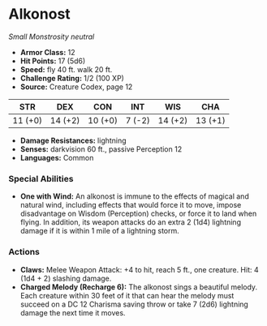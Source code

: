 # Alkonost

*Small* *Monstrosity* *neutral*

- **Armor Class:** 12
- **Hit Points:** 17 (5d6)
- **Speed:** fly 40 ft. walk 20 ft.
- **Challenge Rating:** 1/2 (100 XP)
- **Source:** Creature Codex, page 12

| STR | DEX | CON | INT | WIS | CHA |
| --- | --- | --- | --- | --- | --- |
| 11 (+0) | 14 (+2) | 10 (+0) | 7 (-2) | 14 (+2) | 13 (+1) |

- **Damage Resistances:** lightning
- **Senses:** darkvision 60 ft., passive Perception 12
- **Languages:** Common

### Special Abilities

- **One with Wind:** An alkonost is immune to the effects of magical and natural wind, including effects that would force it to move, impose disadvantage on Wisdom (Perception) checks, or force it to land when flying. In addition, its weapon attacks do an extra 2 (1d4) lightning damage if it is within 1 mile of a lightning storm.

### Actions

- **Claws:** Melee Weapon Attack: +4 to hit, reach 5 ft., one creature. Hit: 4 (1d4 + 2) slashing damage.
- **Charged Melody (Recharge 6):** The alkonost sings a beautiful melody. Each creature within 30 feet of it that can hear the melody must succeed on a DC 12 Charisma saving throw or take 7 (2d6) lightning damage the next time it moves.


